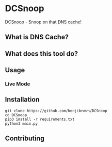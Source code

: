 # DCSnoop
DCSnoop - Snoop on that DNS cache!

## What is DNS Cache?

## What does this tool do?

## Usage

### Live Mode


## Installation
```
git clone https://github.com/benjibrown/DCSnoop
cd DCSnoop
pip3 install -r requirements.txt
python3 main.py
```
## Contributing
